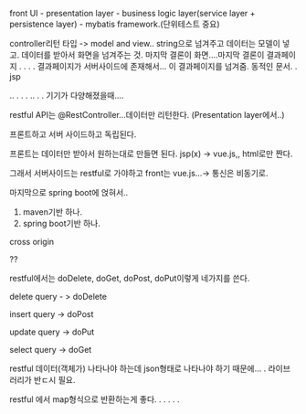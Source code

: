 front UI - presentation layer - business logic layer(service layer + persistence layer) - mybatis framework.(단위테스트 중요)

controller리턴 타입 -> model and view..   string으로 넘겨주고   데이터는 모델이 넣고. 
데이터를 받아서 화면을 넘겨주는 것. 마지막 결론이 화면....마지막 결론이 결과페이지 . . . . 결과페이지가 서버사이드에 존재해서... 이 결과페이지를 넘겨줌.  동적인 문서. . jsp




..
.
.
.
..
.
.
기기가 다양해졌을때....


restful API는 @RestController...데이터만 리턴한다. (Presentation layer에서..)

프론트하고 서버 사이드하고 독립된다.

프론트는 데이터만 받아서 원하는대로 만들면 된다. jsp(x)  ->  vue.js,, html로만 짠다. 


그래서 서버사이드는 restful로 가야하고 front는 vue.js...->  통신은 비동기로. 



마지막으로 spring boot에 얹혀서.. 

1. maven기반 하나. 
2. spring boot기반 하나. 



cross origin

??

restful에서는 doDelete, doGet, doPost, doPut이렇게 네가지를 쓴다.

delete query - > doDelete

insert query -> doPost

update query -> doPut

select query -> doGet


restful  데이터(객체가) 나타나야 하는데  json형태로 나타나야 하기 때문에... . 라이브러리가 반ㄷ시 필요. 



restful  에서  map형식으로 반환하는게 좋다. . . . . . 